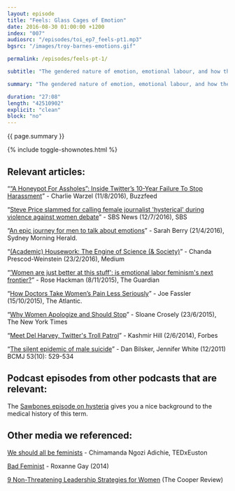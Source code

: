 ```yaml
---
layout: episode
title: "Feels: Glass Cages of Emotion"
date: 2016-08-30 01:00:00 +1200
index: "007"
audiosrc: "/episodes/toi_ep7_feels-pt1.mp3"
bgsrc: "/images/troy-barnes-emotions.gif"

permalink: /episodes/feels-pt-1/

subtitle: "The gendered nature of emotion, emotional labour, and how these assumptions could literally harm you at the doctor's."

summary: "The gendered nature of emotion, emotional labour, and how these assumptions could literally harm you at the doctor's."

duration: "27:08"
length: "42510902"
explicit: "clean"
block: "no" 
---
```

<section class="summary" markdown="1">

{{ page.summary }}

</section>

{% include toggle-shownotes.html %}

<section id="shownotes" class="hidden" markdown="1">

## Relevant articles:

“[“A Honeypot For Assholes”: Inside Twitter’s 10-Year Failure To Stop Harassment](https://www.buzzfeed.com/charliewarzel/a-honeypot-for-assholes-inside-twitters-10-year-failure-to-s)” - Charlie Warzel (11/8/2016), Buzzfeed

“[Steve Price slammed for calling female journalist 'hysterical' during violence against women debate](http://www.sbs.com.au/news/article/2016/07/12/steve-price-slammed-calling-female-journalist-hysterical-during-violence-against)” - SBS News (12/7/2016), SBS

“[An epic journey for men to talk about emotions](http://www.smh.com.au/lifestyle/life/toms-epic-journey-to-get-men-to-talk-about-emotions-20160420-gobenj.html)” - Sarah Berry (21/4/2016), Sydney Morning Herald.

“[(Academic) Housework: The Engine of Science (& Society)](https://medium.com/@chanda/academic-housework-the-engine-of-science-society-cb4153faa724#.shqucpd24)” - Chanda Prescod-Weinstein (23/2/2016), Medium

“[’Women are just better at this stuff': is emotional labor feminism's next frontier?](https://www.theguardian.com/world/2015/nov/08/women-gender-roles-sexism-emotional-labor-feminism)” - Rose Hackman (8/11/2015), The Guardian

“[How Doctors Take Women’s Pain Less Seriously](http://www.theatlantic.com/health/archive/2015/10/emergency-room-wait-times-sexism/410515/)” - Joe Fassler (15/10/2015), The Atlantic.

“[Why Women Apologize and Should Stop](http://www.nytimes.com/2015/06/23/opinion/when-an-apology-is-anything-but.html?_r=0)” - Sloane Crosely (23/6/2015), The New York Times

“[Meet Del Harvey, Twitter's Troll Patrol](http://www.forbes.com/sites/kashmirhill/2014/07/02/meet-del-harvey-twitters-troll-patrol/#45af4d1647d0)” - Kashmir Hill (2/6/2014), Forbes

“[The silent epidemic of male suicide](http://www.bcmj.org/articles/silent-epidemic-male-suicide)” - Dan Bilsker, Jennifer White (12/2011) BCMJ 53(10): 529-534

  

## Podcast episodes from other podcasts that are relevant:

The [Sawbones episode on hysteria](http://www.maximumfun.org/sawbones/sawbones-hysteria) gives you a nice background to the medical history of this term.

  

## Other media we referenced:

[We should all be feminists](https://www.youtube.com/watch?v=hg3umXU_qWc) - Chimamanda Ngozi Adichie, TEDxEuston

[Bad Feminist](http://www.roxanegay.com/bad-feminist/) - Roxanne Gay (2014)

[9 Non-Threatening Leadership Strategies for Women](http://thecooperreview.com/non-threatening-leadership-strategies-for-women/) (The Cooper Review)

</section>
